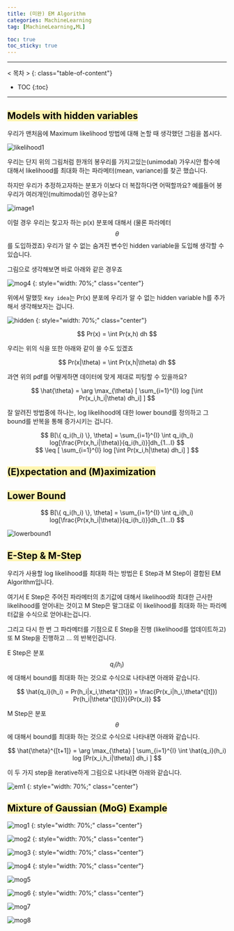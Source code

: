 ```yaml
---
title: (미완) EM Algorithm
categories: MachineLearning
tag: [MachineLearning,ML]

toc: true
toc_sticky: true
---
```


---
< 목차 >
{: class="table-of-content"}
* TOC
{:toc}
---

## <mark style='background-color: #fff5b1'> Models with hidden variables </mark>

우리가 맨처음에 Maximum likelihood 방법에 대해 논할 때 생각했던 그림을 봅시다.

![likelihood1](https://user-images.githubusercontent.com/48202736/106548623-ad0d8480-6552-11eb-8f3f-fc87abfea625.png)

우리는 단지 위의 그림처럼 한개의 봉우리를 가지고있는(unimodal) 가우시안 함수에 대해서 likelihood를 최대화 하는 파라메터(mean, variance)를 찾곤 했습니다.

하지만 우리가 추정하고자하는 분포가 이보다 더 복잡하다면 어떡할까요? 예를들어 봉우리가 여러개인(multimodal)인 경우는요? 

![image1](https://user-images.githubusercontent.com/48202736/106545430-b85db180-654c-11eb-809d-e2a9727670df.png)

이럴 경우 우리는 찾고자 하는 p(x) 분포에 대해서 (물론 파라메터 $$\theta$$를 도입하겠죠) 우리가 알 수 없는 숨겨진 변수인 hidden variable을 도입해 생각할 수 있습니다. 


그림으로 생각해보면 바로 아래와 같은 경우죠

![mog4](https://user-images.githubusercontent.com/48202736/106545469-c6133700-654c-11eb-9bde-f4787a1012ac.png)
{: style="width: 70%;" class="center"}

위에서 말했듯 ```Key idea```는 Pr(x) 분포에 우리가 알 수 없는 hidden variable h를 추가해서 생각해보자는 겁니다.

![hidden](https://user-images.githubusercontent.com/48202736/106546381-6b7ada80-654e-11eb-8dbb-dc703b8c3a5b.png)
{: style="width: 70%;" class="center"}

<center>$$ Pr(x) = \int Pr(x,h) dh $$</center>

우리는 위의 식을 또한 아래와 같이 쓸 수도 있겠죠

<center>$$ Pr(x|\theta) = \int Pr(x,h|\theta) dh $$</center>

과연 위의 pdf를 어떻게하면 데이터에 맞게 제대로 피팅할 수 있을까요? 

<center>$$ \hat{\theta} = \arg \max_{\theta} [ \sum_{i=1}^{I} log [\int Pr(x_i,h_i|\theta) dh_i] ]  $$</center>

잘 알려진 방법중에 하나는, log likelihood에 대한 lower bound를 정의하고 그 bound를 반복을 통해 증가시키는 겁니다.

<center>$$ B[\{ q_i(h_i) \}, \theta] = \sum_{i=1}^{I} \int q_i(h_i) log[\frac{Pr(x,h_i|\theta)}{q_i(h_i)}]dh_{1...I} $$</center>
<center>$$ \leq [ \sum_{i=1}^{I} log [\int Pr(x_i,h|\theta) dh_i] ]  $$</center>




## <mark style='background-color: #fff5b1'> (E)xpectation and (M)aximization </mark>




## <mark style='background-color: #fff5b1'> Lower Bound </mark>

<center>$$ B[\{ q_i(h_i) \}, \theta] = \sum_{i=1}^{I} \int q_i(h_i) log[\frac{Pr(x,h_i|\theta)}{q_i(h_i)}]dh_{1...I} $$</center>

![lowerbound1](https://user-images.githubusercontent.com/48202736/106545443-bc89cf00-654c-11eb-9be5-301120d70938.png)




## <mark style='background-color: #fff5b1'> E-Step & M-Step </mark>

우리가 사용할 log likelihood를 최대화 하는 방법은 E Step과 M Step이 결합된 EM Algorithm입니다.  


여기서 E Step은 주어진 파라메터의 초기값에 대해서 likelihood와 최대한 근사한 likelihood를 얻어내는 것이고
M Step은 말그대로 이 likelihood를 최대화 하는 파라메터값을 수식으로 얻어내는겁니다.


그리고 다시 한 번 그 파라메터를 기점으로 E Step을 진행 (likelihood를 업데이트하고) 또 M Step을 진행하고 ... 의 반복인겁니다.


E Step은 분포 $$q_i(h_i)$$에 대해서 bound를 최대화 하는 것으로 수식으로 나타내면 아래와 같습니다.

<center>$$ \hat{q_i}(h_i) = Pr(h_i|x_i,\theta^{[t]}) = \frac{Pr(x_i|h_i,\theta^{[t]}) Pr(h_i|\theta^{[t]})}{Pr(x_i)} $$</center>

M Step은 분포 $$\theta$$에 대해서 bound를 최대화 하는 것으로 수식으로 나타내면 아래와 같습니다.

<center>$$ \hat{\theta}^{[t+1]} = \arg \max_{\theta} [ \sum_{i=1}^{I} \int \hat{q_i}(h_i) log [Pr(x_i,h_i|\theta)] dh_i ] $$</center>

이 두 가지 step을 iterative하게 그림으로 나타내면 아래와 같습니다.

![em1](https://user-images.githubusercontent.com/48202736/106545453-c01d5600-654c-11eb-9912-9b3dac3d146a.png)
{: style="width: 70%;" class="center"}



## <mark style='background-color: #fff5b1'> Mixture of Gaussian (MoG) Example </mark>

![mog1](https://user-images.githubusercontent.com/48202736/106545456-c1e71980-654c-11eb-9d08-494728c0b5cd.png)
{: style="width: 70%;" class="center"}

![mog2](https://user-images.githubusercontent.com/48202736/106545460-c3184680-654c-11eb-8807-e7d84e8c5076.png)
{: style="width: 70%;" class="center"}

![mog3](https://user-images.githubusercontent.com/48202736/106545466-c4e20a00-654c-11eb-8a0a-acd04d74c6a2.png)
{: style="width: 70%;" class="center"}

![mog4](https://user-images.githubusercontent.com/48202736/106545469-c6133700-654c-11eb-9bde-f4787a1012ac.png)
{: style="width: 70%;" class="center"}

![mog5](https://user-images.githubusercontent.com/48202736/106545473-c7dcfa80-654c-11eb-94dc-f753d31173d1.png)

![mog6](https://user-images.githubusercontent.com/48202736/106545477-c90e2780-654c-11eb-8d12-e4efb84b63ba.png)
{: style="width: 70%;" class="center"}

![mog7](https://user-images.githubusercontent.com/48202736/106545479-cad7eb00-654c-11eb-90a8-b148882e7f9b.png)

![mog8](https://user-images.githubusercontent.com/48202736/106545486-cc091800-654c-11eb-8d07-5a7b85e8286b.png)
